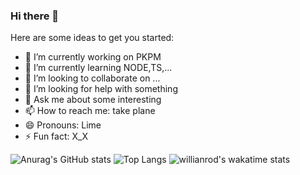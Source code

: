 ### Hi there 👋

Here are some ideas to get you started:

- 🔭 I’m currently working on PKPM
- 🌱 I’m currently learning NODE,TS,...
- 👯 I’m looking to collaborate on ...
- 🤔 I’m looking for help with something
- 💬 Ask me about some interesting
- 📫 How to reach me: take plane
- 😄 Pronouns: Lime
- ⚡ Fun fact: X_X

![Anurag's GitHub stats](https://github-readme-stats.vercel.app/api?username=cloudsTwo&show_icons=true&theme=merko)
![Top Langs](https://github-readme-stats.vercel.app/api/top-langs/?username=cloudsTwo)
![willianrod's wakatime stats](https://github-readme-stats.vercel.app/api/wakatime?username=cloudsTwo)


